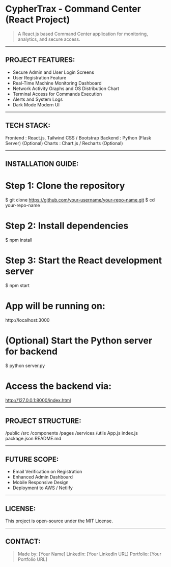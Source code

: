 # CypherTrax - Command Center (React Project)

> A React.js based Command Center application for monitoring, analytics, and secure access.

--------------------------------------------------------------
PROJECT FEATURES:
--------------------------------------------------------------
- Secure Admin and User Login Screens
- User Registration Feature
- Real-Time Machine Monitoring Dashboard
- Network Activity Graphs and OS Distribution Chart
- Terminal Access for Commands Execution
- Alerts and System Logs
- Dark Mode Modern UI

--------------------------------------------------------------
TECH STACK:
--------------------------------------------------------------
Frontend : React.js, Tailwind CSS / Bootstrap
Backend  : Python (Flask Server) (Optional)
Charts   : Chart.js / Recharts (Optional)

--------------------------------------------------------------
INSTALLATION GUIDE:
--------------------------------------------------------------

# Step 1: Clone the repository
$ git clone https://github.com/your-username/your-repo-name.git
$ cd your-repo-name

# Step 2: Install dependencies
$ npm install

# Step 3: Start the React development server
$ npm start

# App will be running on:
http://localhost:3000

# (Optional) Start the Python server for backend
$ python server.py

# Access the backend via:
http://127.0.0.1:8000/index.html

--------------------------------------------------------------
PROJECT STRUCTURE:
--------------------------------------------------------------
/public
/src
    /components
    /pages
    /services
    /utils
App.js
index.js
package.json
README.md

--------------------------------------------------------------
FUTURE SCOPE:
--------------------------------------------------------------
- Email Verification on Registration
- Enhanced Admin Dashboard
- Mobile Responsive Design
- Deployment to AWS / Netlify

--------------------------------------------------------------
LICENSE:
--------------------------------------------------------------
This project is open-source under the MIT License.

--------------------------------------------------------------
CONTACT:
--------------------------------------------------------------
> Made by: [Your Name]
> LinkedIn: [Your LinkedIn URL]
> Portfolio: [Your Portfolio URL]
